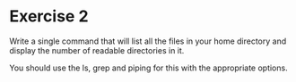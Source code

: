 # Exercise 2
Write a single command that will list all the files in your home directory  and display the number of readable directories in it.

You should use the ls, grep and piping for this with the appropriate options. 
